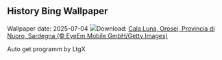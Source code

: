 ## History Bing Wallpaper
Wallpaper date: 2025-07-04
![](https://www.bing.com/th?id=OHR.OroseiSardegna_IT-IT2532664756_UHD.jpg&w=1000)Download: [Cala Luna, Orosei, Provincia di Nuoro, Sardegna (© EyeEm Mobile GmbH/Getty Images)](https://www.bing.com/th?id=OHR.OroseiSardegna_IT-IT2532664756_UHD.jpg)

Auto get programm by LtgX
